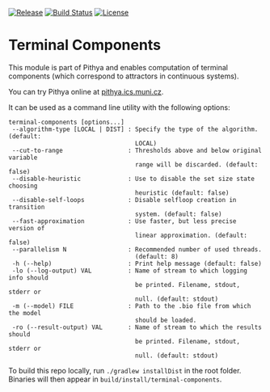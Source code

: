 [![Release](https://jitpack.io/v/sybila/terminal-components.svg)](https://jitpack.io/#sybila/terminal-components)
[![Build Status](https://travis-ci.org/sybila/terminal-components.svg?branch=master)](https://travis-ci.org/sybila/terminal-components)
[![License](https://img.shields.io/badge/License-GPL%20v3-blue.svg?style=flat)](https://github.com/sybila/ode-generator/blob/master/LICENSE.txt)

# Terminal Components

This module is part of Pithya and enables computation of terminal components (which correspond to attractors in continuous systems).

You can try Pithya online at [pithya.ics.muni.cz](http://pithya.ics.muni.cz).

It can be used as a command line utility with the following options:
```
terminal-components [options...]
 --algorithm-type [LOCAL | DIST] : Specify the type of the algorithm. (default:
                                   LOCAL)
 --cut-to-range                  : Thresholds above and below original variable
                                   range will be discarded. (default: false)
 --disable-heuristic             : Use to disable the set size state choosing
                                   heuristic (default: false)
 --disable-self-loops            : Disable selfloop creation in transition
                                   system. (default: false)
 --fast-approximation            : Use faster, but less precise version of
                                   linear approximation. (default: false)
 --parallelism N                 : Recommended number of used threads.
                                   (default: 8)
 -h (--help)                     : Print help message (default: false)
 -lo (--log-output) VAL          : Name of stream to which logging info should
                                   be printed. Filename, stdout, stderr or
                                   null. (default: stdout)
 -m (--model) FILE               : Path to the .bio file from which the model
                                   should be loaded.
 -ro (--result-output) VAL       : Name of stream to which the results should
                                   be printed. Filename, stdout, stderr or
                                   null. (default: stdout)
```

To build this repo locally, run `./gradlew installDist` in the root folder. Binaries will then appear in `build/install/terminal-components`.
